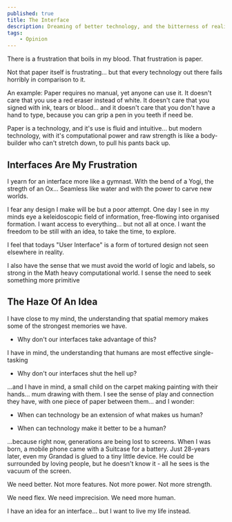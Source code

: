 ```yaml
---
published: true
title: The Interface
description: Dreaming of better technology, and the bitterness of reality as it stands.
tags: 
    - Opinion
---
```


There is a frustration that boils in my blood. That frustration is paper.

Not that paper itself is frustrating... but that every technology out there fails horribly in comparison to it. 

An example: Paper requires no manual, yet anyone can use it. It doesn't care that you use a red eraser instead of white. It doesn't care that you signed with ink, tears or blood... and it doesn't care that you don't have a hand to type, because you can grip a pen in you teeth if need be. 

Paper is a technology, and it's use is fluid and intuitive... but modern technology, with it's computational power and raw strength is like a body-builder who can't stretch down, to pull his pants back up.

## Interfaces Are My Frustration

I yearn for an interface more like a gymnast. With the bend of a Yogi, the stregth of an Ox... Seamless like water and with the power to carve new worlds.

I fear any design I make will be but a poor attempt. One day I see in my minds eye a keleidoscopic field of information, free-flowing into organised formation. I want access to everything... but not all at once. I want the freedom to be still with an idea, to take the time, to explore.

I feel that todays "User Interface" is a form of tortured design not seen elsewhere in reality.

I also have the sense that we must avoid the world of logic and labels, so strong in the Math heavy computational world. I sense the need to seek something more primitive

## The Haze Of An Idea

I have close to my mind, the understanding that spatial memory makes some of the strongest memories we have.

 - Why don't our interfaces take advantage of this?

I have in mind, the understanding that humans are most effective single-tasking

 - Why don't our interfaces shut the hell up?

...and I have in mind, a small child on the carpet making painting with their hands... mum drawing with them. I see the sense of play and connection they have, with one piece of paper between them... and I wonder:

 - When can technology be an extension of what makes us human?

 - When can technology make it better to be a human?

...because right now, generations are being lost to screens. When I was born, a mobile phone came with a Suitcase for a battery. Just 28-years later, even my Grandad is glued to a tiny little device. He could be surrounded by loving people, but he doesn't know it - all he sees is the vacuum of the screen.

We need better. Not more features. Not more power. Not more strength.

We need flex. We need imprecision. We need more human.

I have an idea for an interface... but I want to live my life instead.

